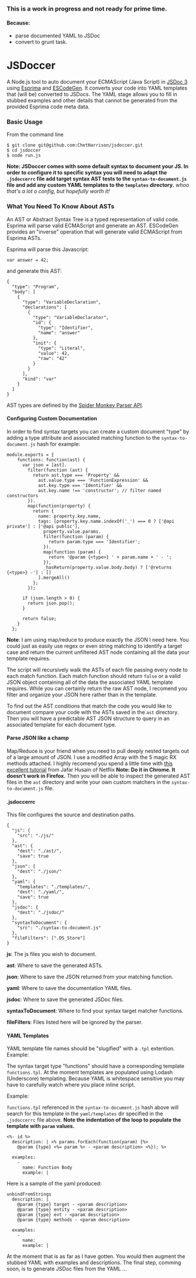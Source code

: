 ### This is a work in progress and not ready for prime time.
#### Because:
* parse documented YAML to JSDoc
* convert to grunt task.

# JSDoccer

A Node.js tool to auto document your ECMAScript (Java Script) in  [JSDoc 3](https://github.com/jsdoc3/jsdoc3.github.com) using [Esprima](http://esprima.org/) and [ESCodeGen](https://github.com/Constellation/escodegen). It converts your code into YAML templates that (will be) converted to JSDocs. The YAML stage allows you to fill in stubbed examples and other details that cannot be generated from the provided Esprima code meta data.

### Basic Usage

From the command line

```
$ git clone git@github.com:ChetHarrison/jsdoccer.git
$ cd jsdoccer
$ node run.js
```

**Note: JSDoccer comes with some default syntax to document your JS. In order to configure it to specific syntax you will need to adapt the `.jsdoccerrc` file add target syntax AST tests to the `syntax-to-document.js` file and add any custom YAML templates to the `templates` directory.** *whoo that's a lot o config, but hopefully worth it!*

### What You Need To Know About ASTs

An AST or Abstract Syntax Tree is a typed representation of valid code. Esprima will parse valid ECMAScript and generate an AST. ESCodeGen provides an "inverse" operation that will generate valid ECMAScript from Esprima ASTs.

Esprima will parse this Javascript:

```
var answer = 42;
```

and generate this AST:

```
{
  "type": "Program",
  "body": [
    {
      "type": "VariableDeclaration",
      "declarations": [
        {
          "type": "VariableDeclarator",
          "id": {
            "type": "Identifier",
            "name": "answer"
          },
          "init": {
            "type": "Literal",
            "value": 42,
            "raw": "42"
          }
        }
      ],
      "kind": "var"
    }
  ]
}
```

AST types are defined by the [Spider Monkey Parser API](https://developer.mozilla.org/en-US/docs/Mozilla/Projects/SpiderMonkey/Parser_API#Functions). 

#### Configuring Custom Documentation

In order to find syntax targets you can create a custom document "type" by adding a type attribute and associated matching function to the `syntax-to-document.js` hash for example:


```
module.exports = {
    functions: function(ast) {
      var json = [ast].
        filter(function (ast) {
          return ast.type === 'Property' &&
            ast.value.type === 'FunctionExpression' &&
            ast.key.type === 'Identifier' &&
            ast.key.name !== 'constructor'; // filter named constructors
        }).
        map(function(property) {
          return {
            name: property.key.name,
            tags: [property.key.name.indexOf('_') === 0 ? ['@api private'] : ['@api public'],
              property.value.params.
              filter(function (param) {
                return param.type === 'Identifier';
              }).
              map(function (param) {
                return '@param {<type>} ' + param.name + ' - ';
              }),
              _hasReturn(property.value.body.body) ? ['@returns {<type>} -'] : []
            ].mergeAll()
          };
        });
        
      if (json.length > 0) {
        return json.pop();
      }
      
      return false;
    }
  };
```
**Note**: I am using map/reduce to produce exactly the JSON I need here. You could just as easily use regex or even string matching to identify a target case and return the current unfiltered AST node containing all the data your template requires.

The script will recursively walk the ASTs of each file passing every node to each match function. Each match function should return `false` or a valid JSON object containing all of the data the associated YAML template requires. While you can certainly return the raw AST node, I recomend you filter and organize your JSON here rather than in the template.

To find out the AST conditions that match the code you would like to document compare your code with the ASTs saved in the `ast` directory. Then you will have a predictable AST JSON structure to query in an associated template for each document type.

#### Parse JSON like a champ

Map/Reduce is your friend when you need to pull deeply nested targets out of a large amount of JSON. I use a modified Array with the 5 magic RX methods attached. I highly recomend you spend a little time with [this excellent tutorial](http://reactive-extensions.github.io/learnrx/) from Jafar Husain of Netflix **Note: Do it in Chrome. It doesn't work in Firefox.** Then you will be able to inspect the generated AST files in the `ast` directory and write your own custom matchers in the `syntax-to-document.js` file.

#### .jsdoccerrc

This file configures the source and destination paths.

```
{
  "js": {
    "src": "./js/"
  },
  "ast": {
    "dest": "./ast/",
    "save": true
  },
  "json": {
    "dest": "./json/"
  },
  "yaml": {
    "templates": "./templates/",
    "dest": "./yaml/",
    "save": true
  },
  "jsdoc": {
    "dest": "./jsdoc/"
  },
  "syntaxToDocument": {
    "src": "./syntax-to-document.js"
  },
  "fileFilters": [".DS_Store"]
}
```

**js**: The js files you wish to document.

**ast**: Where to save the generated ASTs.

**json**: Where to save the JSON returned from your matching function.

**yaml**: Where to save the documentation YAML files.

**jsdoc**: Where to save the generated JSDoc files.

**syntaxToDocument**: Where to find your syntax target matcher functions.

**fileFilters**: Files listed here will be ignored by the parser.

#### YAML Templates

YAML template file names should be "slugified" with a `.tpl` extention. Example:

The syntax target type "functions" should have a corresponding template `functions.tpl`. At the moment templates are populated using Lodash (Underscore) templating. Because YAML is whitespace sensitive you may have to carefully watch where you place inline script.

Example:

`functions.tpl` referenced in the `syntax-to-document.js` hash above will search for this template in the `yaml/templates` dir specified in the `.jsdoccerrc` file above. **Note the indentation of the loop to populate the template with `param` values.**

```
<%- id %>
  description: | <% params.forEach(function(param) {%>
    @param {type} <%= param %> - <param description> <%}); %>
  
  examples:
    -
      name: Function Body
      example: |
```

Here is a sample of the yaml produced:

```
unbindFromStrings
  description: | 
    @param {type} target - <param description> 
    @param {type} entity - <param description> 
    @param {type} evt - <param description> 
    @param {type} methods - <param description> 
  
  examples:
    -
      name: 
      example: |
```

At the moment that is as far as I have gotten. You would then augment the stubbed YAML with examples and descriptions. The final step, comming soon, is to generate JSDoc files from the YAML ... 